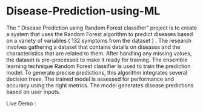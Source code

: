 # Disease-Prediction-using-ML
The “ Disease Prediction using Random Forest classifier” project is to create a system that uses the Random Forest algorithm to predict diseases based on a variety of variables ( 132 symptoms from the dataset ) . The research involves gathering a dataset that contains details on diseases and the characteristics that are related to them. After handling any missing values, the dataset is pre-processed to make it ready for training. The ensemble learning technique Random Forest classifier is used to train the prediction model. To generate precise predictions, this algorithm integrates several decision trees. The trained model is assessed for performance and accuracy using the right metrics. The model generates disease predictions based on user inputs.

Live Demo :
